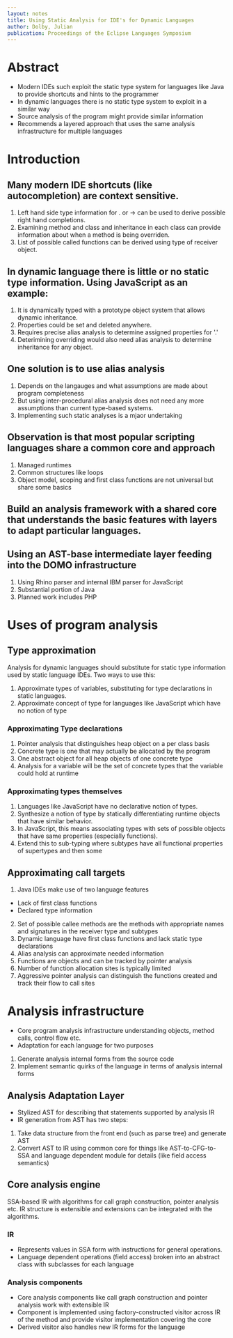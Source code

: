 ```yaml
---
layout: notes
title: Using Static Analysis for IDE's for Dynamic Languages
author: Dolby, Julian
publication: Proceedings of the Eclipse Languages Symposium
---
```


# Abstract

+  Modern IDEs such exploit the static type system for languages like Java to provide shortcuts and hints to the programmer
+  In dynamic languages there is no static type system to exploit in a similar way
+  Source analysis of the program might provide similar information
+  Recommends a layered approach that uses the same analysis infrastructure for multiple languages

# Introduction
## Many modern IDE shortcuts (like autocompletion) are context sensitive.

1. Left hand side type information for . or -> can be used to derive possible right hand completions.
2. Examining method and class and inheritance in each class can provide information about when a method is being overriden.
3. List of possible called functions can be derived using type of receiver object.

## In dynamic language there is little or no static type information. Using JavaScript as an example:

1. It is dynamically typed with a prototype object system that allows dynamic inheritance.
2. Properties could be set and deleted anywhere.
3. Requires precise alias analysis to determine assigned properties for '.'
4. Deterimining overriding would also need alias analysis to determine inheritance for any object.

## One solution is to use alias analysis

1. Depends on the langauges and what assumptions are made about program completeness
2. But using inter-procedural alias analysis does not need any more assumptions than current type-based systems.
3. Implementing such static analyses is a mjaor undertaking

## Observation is that most popular scripting languages share a common core and approach

1. Managed runtimes
2. Common structures like loops
3. Object model, scoping and first class functions are not universal but share some basics

## Build an analysis framework with a shared core that understands the basic features with layers to adapt particular languages.
## Using an AST-base intermediate layer feeding into the DOMO infrastructure

1. Using Rhino parser and internal IBM parser for JavaScript
2. Substantial portion of Java
3. Planned work includes PHP

# Uses of program analysis
## Type approximation

Analysis for dynamic languages should substitute for static type information used by static language IDEs. Two ways to use this:

1. Approximate types of variables, substituting for type declarations in static languages.
2. Approximate concept of type for languages like JavaScript which have no notion of type

### Approximating Type declarations

1. Pointer analysis that distinguishes heap object on a per class basis
2. Concrete type is one that may actually be allocated by the program
3. One abstract object for all heap objects of one concrete type
4. Analysis for a variable will be the set of concrete types that the variable could hold at runtime

### Approximating types themselves

1. Languages like JavaScript have no declarative notion of types.
2. Synthesize a notion of type by statically differentiating runtime objects that have similar behavior.
3. In JavaScript, this means associating types with sets of possible objects that have same properties (especially functions).
4. Extend this to sub-typing where subtypes have all functional properties of supertypes and then some

## Approximating call targets
1. Java IDEs make use of two language features
 + Lack of first class functions
 + Declared type information
2. Set of possible callee methods are the methods with appropriate names and signatures in the receiver type and subtypes
3. Dynamic language have first class functions and lack static type declarations
4. Alias analysis can approximate needed information
5. Functions are objects and can be tracked by pointer analysis
6. Number of function allocation sites is typically limited
7. Aggressive pointer analysis can distinguish the functions created and track their flow to call sites

# Analysis infrastructure

+ Core program analysis infrastructure understanding objects, method calls, control flow etc. 
+ Adaptation for each language for two purposes
 1. Generate analysis internal forms from the source code
 2. Implement semantic quirks of the language in terms of analysis internal forms

## Analysis Adaptation Layer

+ Stylized AST for describing that statements supported by analysis IR
+ IR generation from AST has two steps:
 1. Take data structure from the front end (such as parse tree) and generate AST
 2. Convert AST to IR using common core for things like AST-to-CFG-to-SSA and language dependent module for details (like field access semantics)
 
## Core analysis engine
SSA-based IR with algorithms for call graph construction, pointer analysis etc. IR structure is extensible and extensions can be integrated with the algorithms.

### IR

+ Represents values in SSA form with instructions for general operations. 
+ Language dependent operations (field access) broken into an abstract class with subclasses for each language

### Analysis components

+ Core analysis components like call graph construction and pointer analysis work with extensible IR
+ Component is implemented using factory-constructed visitor across IR of the method and provide visitor implementation covering the core
+ Derived visitor also handles new IR forms for the language
